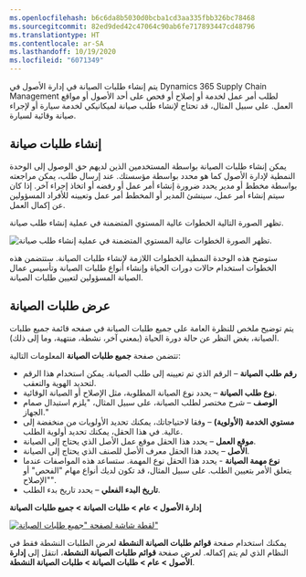 ```yaml
---
ms.openlocfilehash: b6c6da8b5030d0bcba1cd3aa335fbb326bc78468
ms.sourcegitcommit: 82ed9ded42c47064c90ab6fe717893447cd48796
ms.translationtype: HT
ms.contentlocale: ar-SA
ms.lasthandoff: 10/19/2020
ms.locfileid: "6071349"
---
```

يتم إنشاء طلبات الصيانة في إدارة الأصول في Dynamics 365 Supply Chain Management لطلب أمر عمل لخدمة أو إصلاح أو فحص على أحد الأصول أو مواقع العمل. على سبيل المثال، قد تحتاج لإنشاء طلب صيانة لميكانيكي لخدمة سيارة أو لإجراء صيانة وقائية لسيارة.

## <a name="create-maintenance-requests"></a>إنشاء طلبات صيانة

يمكن إنشاء طلبات الصيانة بواسطة المستخدمين الذين لديهم حق الوصول إلى الوحدة النمطية لإدارة الأصول كما هو محدد بواسطة مؤسستك. عند إرسال طلب، يمكن مراجعته بواسطة مخطط أو مدير يحدد ضرورة إنشاء أمر عمل أو رفضه أو اتخاذ إجراء آخر. إذا كان سيتم إنشاء أمر عمل، سينشئ المدير أو المخطط أمر عمل وتعيينه للأفراد المسؤولين عن إكمال العمل. 

تظهر الصورة التالية الخطوات عالية المستوي المتضمنة في عملية إنشاء طلب صيانة. 

![تظهر الصورة الخطوات عالية المستوي المتضمنة في عملية إنشاء طلب صيانة.](../media/maintenance-request-flow-c.png)
 
ستوضح هذه الوحدة النمطية الخطوات اللازمة لإنشاء طلبات الصيانة. ستتضمن هذه الخطوات استخدام حالات دورات الحياة وإنشاء أنواع طلبات الصيانة وتأسيس عمال الصيانة المسؤولين لتعيين طلبات الصيانة.

## <a name="view-maintenance-requests"></a>عرض طلبات الصيانة
يتم توضيح ملخص للنظرة العامة على جميع طلبات الصيانة في صفحه قائمة جميع طلبات الصيانة، بغض النظر عن حالة دورة الحياة (بمعني آخر، نشطة، منتهية، وما إلى ذلك).

تتضمن صفحة **جميع طلبات الصيانة** المعلومات التالية:

- **رقم طلب الصيانة** – الرقم الذي تم تعيينه إلى طلب الصيانة. يمكن استخدام هذا الرقم لتحديد الهوية والتعقب. 
- **نوع طلب الصيانة** – يحدد نوع الصيانة المطلوبة، مثل الإصلاح أو الصيانة الوقائية. 
- **الوصف** – شرح مختصر لطلب الصيانة، على سبيل المثال، "يلزم استبدال صمام الجهاز."
- **مستوي الخدمة (الأولوية)** – وفقا لاحتياجاتك، يمكنك تحديد الأولويات من منخفضة إلى عالية. في هذا الحقل، يمكنك تحديد أولوية الطلب. 
- **موقع العمل** – يحدد هذا الحقل موقع عمل الأصل الذي يحتاج إلى الصيانة. 
- **الأصل** – يحدد هذا الحقل معرف الأصل للصنف الذي يحتاج إلى الصيانة. 
- **نوع مهمة الصيانة** - يحدد هذا الحقل نوع المهمة. ستساعد هذه المواصفات عندما يتعلق الأمر بتعيين الطلب. على سبيل المثال، قد تكون لديك أنواع مهام "الفحص" أو "الإصلاح".
- **تاريخ البدء الفعلي** – يحدد تاريخ بدء الطلب. 


**إدارة الأصول > عام > طلبات الصيانة > جميع طلبات الصيانة**
 
[![لقطة شاشة لصفحة "جميع طلبات الصيانة"](../media/all-maintenance-requests-ssm.png)](../media/all-maintenance-requests-ssm.png#lightbox)

يمكنك استخدام صفحة **قوائم طلبات الصيانة النشطة** لعرض الطلبات النشطة فقط في النظام الذي لم يتم إكماله. لعرض صفحة **قوائم طلبات الصيانة النشطة**، انتقل إلى **إدارة الأصول > عام > طلبات الصيانة > طلبات الصيانة النشطة**.


